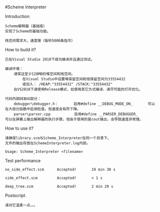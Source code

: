 #Scheme Interpreter <Basic Edition>

Introduction:

	Scheme解释器（基础版）
	实现了Scheme的基础功能。
	
	栈空间需求大，速度慢（每秒5000条指令）

How to build it?

	已在Visual Studio 2010下成功编译并且通过测试。
	
	编译环境：
		请保证至少128MB的堆空间和栈空间。		
			在Visual Studio中设置堆保留空间和栈保留空间为33554432
			或加入： /HEAP:"33554432" /STACK:"33554432"
		在VS2010下请使用Release模式，如使用其它方式编译，请尽可能的打开优化。

	代码内部DEBUG部分：
		debugger\debugger.h：       启用#define __DEBUG_MODE_ON_  		可以在大部分函数中启用检查。但速度会有所下降。
		parser\parser.cpp			启用#define __PARSER_DEBUGGER_		可以在屏幕上输出解释器的执行步骤。但由于使用的是cout输出，会导致速度异常慢。
		
How to use it?

	请确保library.scm与Scheme_Interpreter在同一个目录下。
	文件的输出存放在SchemeInterpreter.log内部。

	Usage: Scheme_Interpreter <filename>
	
Test performance
	
	no_side_effect.scm		Accepted! 		19 min 30 s
		
	side_effect.scm			Accepted!		< 1 s
		
	deep_tree.scm			Accepted!		2 min 20 s
	
Postscript.
	
	请对它温柔一点。。。
		
	
	
